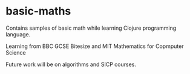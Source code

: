 # basic-maths
Contains samples of basic math while learning Clojure programming language. 

Learning from BBC GCSE Bitesize and MIT Mathematics for Copmputer Science

Future work will be on algorithms and SICP courses. 

